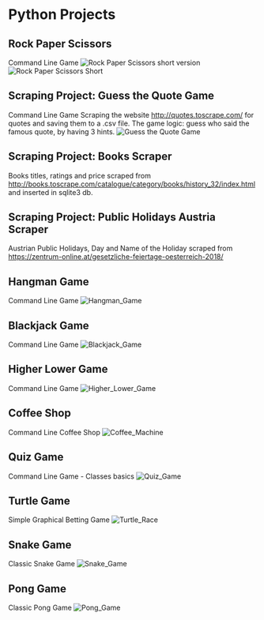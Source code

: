 # Python Projects

## Rock Paper Scissors
Command Line Game
![Rock Paper Scissors](Rock_paper_scissors/rock_paper_scissors_thumb.png)
short version  
![Rock Paper Scissors Short](Rock_paper_scissors/rock_paper_scissors_short_thumb.png)


## Scraping Project: Guess the Quote Game
Command Line Game
Scraping the website http://quotes.toscrape.com/ for quotes and saving them to a .csv file. The game logic: guess who said the famous quote, by having 3 hints. 
![Guess the Quote Game](Scraping_Projects/quote_game/quote_game_thumb.png)

## Scraping Project: Books Scraper
Books titles, ratings and price scraped from http://books.toscrape.com/catalogue/category/books/history_32/index.html and inserted in sqlite3 db.

## Scraping Project: Public Holidays Austria Scraper
Austrian Public Holidays, Day and Name of the Holiday scraped from https://zentrum-online.at/gesetzliche-feiertage-oesterreich-2018/ 

## Hangman Game
Command Line Game
![Hangman_Game](Hangman/hangman_thumb.png)

## Blackjack Game
Command Line Game
![Blackjack_Game](Blackjack/blackjack_thumb.png)


## Higher Lower Game
Command Line Game
![Higher_Lower_Game](Higher_Lower/higher_lower_thumb.png)

## Coffee Shop
Command Line Coffee Shop
![Coffee_Machine](Coffee_Machine/coffee_machine_thumb.png)


## Quiz Game
Command Line Game - Classes basics
![Quiz_Game](Quiz_Game/quiz_thumb.png)

## Turtle Game
Simple Graphical Betting Game
![Turtle_Race](Turtle_Race/turtle_race_thumb.png)


## Snake Game 
Classic Snake Game
![Snake_Game](Snake_Game/snake_thumb.png)

## Pong Game
Classic Pong Game
![Pong_Game](Pong_Game/pong_thumb.png)